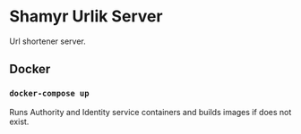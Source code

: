 # Shamyr Urlik Server

Url shortener server.

## Docker

### `docker-compose up`

Runs Authority and Identity service containers and builds images if does not exist.